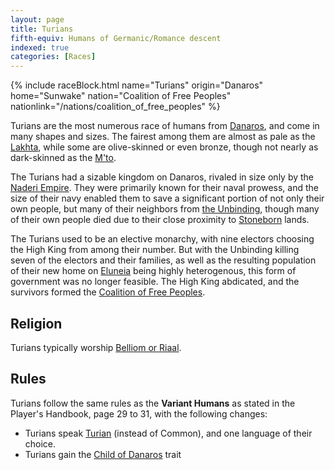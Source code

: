 ```yaml
---
layout: page
title: Turians
fifth-equiv: Humans of Germanic/Romance descent
indexed: true
categories: [Races]
---
```


{% include raceBlock.html name="Turians" origin="Danaros" home="Sunwake" nation="Coalition of Free Peoples" nationlink="/nations/coalition_of_free_peoples" %}

Turians are the most numerous race of humans from [Danaros](/locations/danaros), and come in many shapes and sizes. The fairest
among them are almost as pale as the [Lakhta](/races/lakhta), while some are olive-skinned or even bronze, though not nearly
as dark-skinned as the [M'to](/races/mto).

The Turians had a sizable kingdom on Danaros, rivaled in size only by the [Naderi Empire](/nations/naderi_empire). They were primarily
known for their naval prowess, and the size of their navy enabled them to save a significant portion of not only their
own people, but many of their neighbors from [the Unbinding](/history/the-unbinding), though many of their own people
died due to their close proximity to [Stoneborn](/races/stoneborn) lands.

The Turians used to be an elective monarchy, with nine electors choosing the High King from among their number. But with
the Unbinding killing seven of the electors and their families, as well as the resulting population of their new home on
[Eluneia](/nations/eluneia) being highly heterogenous, this form of government was no longer feasible. The High King abdicated,
and the survivors formed the [Coalition of Free Peoples](/nations/coalition_of_free_peoples).

## Religion

Turians typically worship [Belliom or Riaal](/pantheons/the_unscathed).

## Rules

Turians follow the same rules as the **Variant Humans** as stated in the Player's Handbook, page 29 to 31, with the following changes:

- Turians speak [Turian](/general/languages) (instead of Common), and one language of their choice.
- Turians gain the [Child of Danaros](/rules/child_of_danaros) trait
